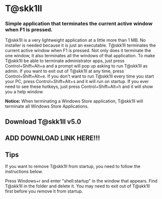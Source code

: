 # T@skk1ll

### Simple application that terminates the current active window when F1 is pressed.

T@skk1ll is a very lightweight application at a little more than 1 MB. No installer is needed because it is just an executable. T@skk1ll terminates the current active window when F1 is pressed. Not only does it terminate the one window, it also terminates all the windows of that application. To make T@skk1ll be able to terminate administrator apps, just press Control+Shift+Alt+a and a prompt will pop up asking to run T@skk1ll as admin. If you want to exit out of T@skk1ll at any time, press Control+Shift+Alt+e. If you don't want to run T@skk1ll every time you start your PC, press Control+Shift+Alt+s and it will run on startup. If you ever need to see these hotkeys, just press Control+Shift+Alt+h and it will show you a help window.

**Notice:** When terminating a Windows Store application, T@skk1ll will terminate all Windows Store Applications.

## Download T@skk1ll v5.0

## ADD DOWNLOAD LINK HERE!!!
## Tips

If you want to remove T@skk1ll from startup, you need to follow the instructions below.

Press Windows+r and enter "shell:startup" in the window that appears. Find T@skk1ll in the folder and delete it. You may need to exit out of T@skk1ll first before you remove it from startup.
